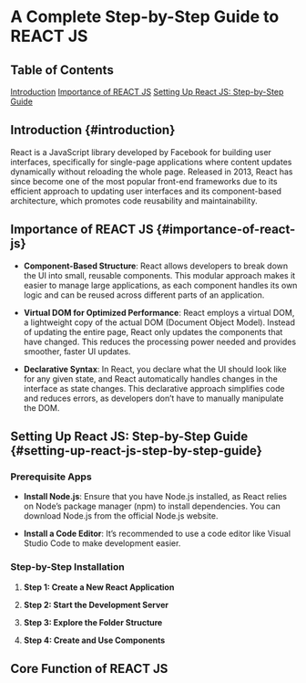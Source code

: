 # A Complete Step-by-Step Guide to REACT JS

## Table of Contents

[Introduction](#introduction)
[Importance of REACT JS](#importance-of-react-js)
[Setting Up React JS: Step-by-Step Guide](#setting-up-react-js-step-by-step-guide)


## Introduction {#introduction}

React is a JavaScript library developed by Facebook for building user interfaces, specifically for single-page applications where content updates dynamically without reloading the whole page. Released in 2013, React has since become one of the most popular front-end frameworks due to its efficient approach to updating user interfaces and its component-based architecture, which promotes code reusability and maintainability.

## Importance of REACT JS {#importance-of-react-js}

- **Component-Based Structure**: React allows developers to break down the UI into small, reusable components. This modular approach makes it easier to manage large applications, as each component handles its own logic and can be reused across different parts of an application.

- **Virtual DOM for Optimized Performance**: React employs a virtual DOM, a lightweight copy of the actual DOM (Document Object Model). Instead of updating the entire page, React only updates the components that have changed. This reduces the processing power needed and provides smoother, faster UI updates.

- **Declarative Syntax**: In React, you declare what the UI should look like for any given state, and React automatically handles changes in the interface as state changes. This declarative approach simplifies code and reduces errors, as developers don’t have to manually manipulate the DOM.

## Setting Up React JS: Step-by-Step Guide {#setting-up-react-js-step-by-step-guide}

### Prerequisite Apps

- **Install Node.js**: Ensure that you have Node.js installed, as React relies on Node’s package manager (npm) to install dependencies. You can download Node.js from the official Node.js website.

- **Install a Code Editor**: It’s recommended to use a code editor like Visual Studio Code to make development easier.

### Step-by-Step Installation

1. **Step 1: Create a New React Application**

2. **Step 2: Start the Development Server**

3. **Step 3: Explore the Folder Structure**

4. **Step 4: Create and Use Components**

## Core Function of REACT JS



